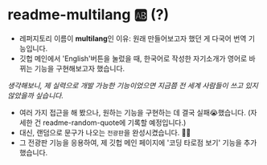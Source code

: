 # readme-multilang 🆎 (?)

- 레퍼지토리 이름이 **multilang**인 이유: 원래 만들어보고자 했던 게 다국어 번역 기능입니다.
- 깃헙 메인에서 'English'버튼을 눌렀을 때, 한국어로 작성한 자기소개가 영어로 바뀌는 기능을 구현해보고자 했습니다.

*생각해보니, 제 실력으로 개발 가능한 기능이었으면 지금쯤 전 세계 사람들이 쓰고 있지 않았을까 싶습니다.*

- 여러 가지 접근을 해 봤으나, 원하는 기능을 구현하는 데 결국 실패😭했습니다. (자세한 건 readme-random-quote에 기록할 예정입니다.)
- 대신, 랜덤으로 문구가 나오는 `전광판`을 완성시켰습니다. 🎉💖
- 그 전광판 기능을 응용하여, 제 깃헙 메인 페이지에 '코딩 타로점 보기' 기능을 추가했습니다.
